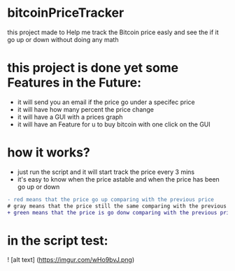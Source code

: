 # bitcoinPriceTracker
this project made to Help me track the Bitcoin price easly and see the if it go up or down without doing any math

# this project is done yet some Features in the Future:
- it will send you an email if the price go under a specifec price 
- it will have how many percent the price change
- it will have a GUI with a prices graph
- it will have an Feature for u to buy bitcoin with one click on the GUI

# how it works?
- just run the script and it will start track the price every 3 mins
- it's easy to know when the price astable and when the price has been go up or down
```diff
- red means that the price go up comparing with the previous price
# gray means that the price still the same comparing with the previous price
+ green means that the price is go donw comparing with the previous price
```
# in the script test:
! [alt text] (https://imgur.com/wHo9bvJ.png)
